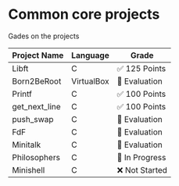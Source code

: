 # Common core projects

Gades on the projects

| Project Name      | Language   | Grade            |
|-------------------|------------|------------------|
| Libft             | C          | ✅ 125 Points    |
| Born2BeRoot       | VirtualBox | 🔄 Evaluation    |
| Printf            | C          | ✅ 100 Points    |
| get_next_line     | C          | ✅ 100 Points    |
| push_swap         | C          | 🔄 Evaluation    |
| FdF               | C          | 🔄 Evaluation    |
| Minitalk          | C          | 🔄 Evaluation    |
| Philosophers      | C          | 🔄 In Progress   |
| Minishell         | C          | ❌ Not Started   |
